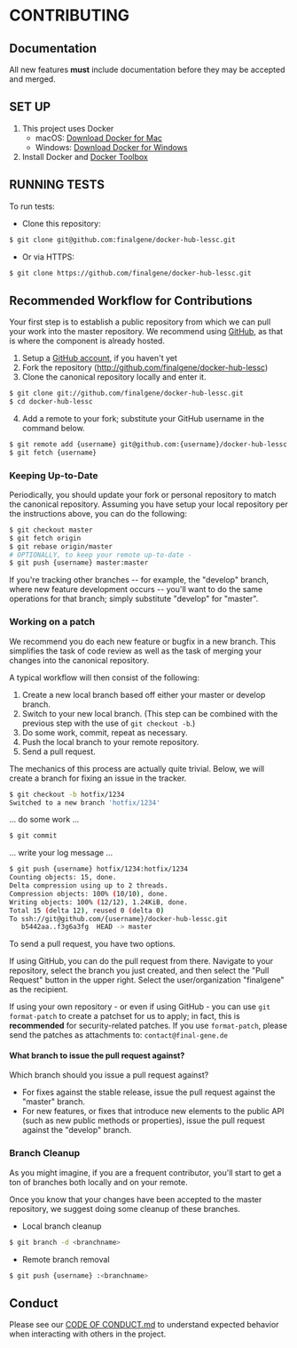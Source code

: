# CONTRIBUTING

## Documentation

All new features **must** include documentation before they may be accepted and merged.

## SET UP

1. This project uses Docker
    * macOS: [Download Docker for Mac](https://www.docker.com/docker-mac)
    * Windows: [Download Docker for Windows](https://www.docker.com/docker-windows)
2. Install Docker and [Docker Toolbox](https://www.docker.com/toolbox)

## RUNNING TESTS

To run tests:

- Clone this repository:

```bash
$ git clone git@github.com:finalgene/docker-hub-lessc.git
```

- Or via HTTPS:

```bash
$ git clone https://github.com/finalgene/docker-hub-lessc.git
```

## Recommended Workflow for Contributions

Your first step is to establish a public repository from which we can pull your work into the master repository. We recommend using [GitHub](https://github.com), as that is where the component is already hosted.

1. Setup a [GitHub account](http://github.com/), if you haven't yet
2. Fork the repository (http://github.com/finalgene/docker-hub-lessc)
3. Clone the canonical repository locally and enter it.

```bash
$ git clone git://github.com/finalgene/docker-hub-lessc.git
$ cd docker-hub-lessc
```

4. Add a remote to your fork; substitute your GitHub username in the command below.

```bash
$ git remote add {username} git@github.com:{username}/docker-hub-lessc.git
$ git fetch {username}
```

### Keeping Up-to-Date

Periodically, you should update your fork or personal repository to match the canonical repository. Assuming you have setup your local repository per the instructions above, you can do the following:

```bash
$ git checkout master
$ git fetch origin
$ git rebase origin/master
# OPTIONALLY, to keep your remote up-to-date -
$ git push {username} master:master
```

If you're tracking other branches -- for example, the "develop" branch, where new feature development occurs -- you'll want to do the same operations for that branch; simply substitute  "develop" for "master".

### Working on a patch

We recommend you do each new feature or bugfix in a new branch. This simplifies the task of code review as well as the task of merging your changes into the canonical repository.

A typical workflow will then consist of the following:

1. Create a new local branch based off either your master or develop branch.
2. Switch to your new local branch. (This step can be combined with the previous step with the use of `git checkout -b`.)
3. Do some work, commit, repeat as necessary.
4. Push the local branch to your remote repository.
5. Send a pull request.

The mechanics of this process are actually quite trivial. Below, we will create a branch for fixing an issue in the tracker.

```bash
$ git checkout -b hotfix/1234
Switched to a new branch 'hotfix/1234'
```

... do some work ...

```bash
$ git commit
```

... write your log message ...

```bash
$ git push {username} hotfix/1234:hotfix/1234
Counting objects: 15, done.
Delta compression using up to 2 threads.
Compression objects: 100% (10/10), done.
Writing objects: 100% (12/12), 1.24KiB, done.
Total 15 (delta 12), reused 0 (delta 0)
To ssh://git@github.com/{username}/docker-hub-lessc.git
   b5442aa..f3g6a3fg  HEAD -> master
```

To send a pull request, you have two options.

If using GitHub, you can do the pull request from there. Navigate to your repository, select the branch you just created, and then select the "Pull Request" button in the upper right. Select the user/organization "finalgene" as the recipient.

If using your own repository - or even if using GitHub - you can use `git format-patch` to create a patchset for us to apply; in fact, this is **recommended** for security-related patches. If you use `format-patch`, please send the patches as attachments to: `contact@final-gene.de`

#### What branch to issue the pull request against?

Which branch should you issue a pull request against?

- For fixes against the stable release, issue the pull request against the "master" branch.
- For new features, or fixes that introduce new elements to the public API (such as new public methods or properties), issue the pull request against the "develop" branch.

### Branch Cleanup

As you might imagine, if you are a frequent contributor, you'll start to get a ton of branches both locally and on your remote.

Once you know that your changes have been accepted to the master repository, we suggest doing some cleanup of these branches.

- Local branch cleanup

```bash
$ git branch -d <branchname>
```

- Remote branch removal

```bash
$ git push {username} :<branchname>
```

## Conduct

Please see our [CODE OF CONDUCT.md](CODE_OF_CONDUCT.md) to understand expected behavior when interacting with others in the project.

